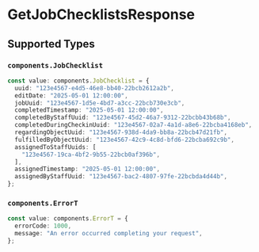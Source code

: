 # GetJobChecklistsResponse


## Supported Types

### `components.JobChecklist`

```typescript
const value: components.JobChecklist = {
  uuid: "123e4567-e4d5-46e8-bb40-22bcb2612a2b",
  editDate: "2025-05-01 12:00:00",
  jobUuid: "123e4567-1d5e-4bd7-a3cc-22bcb730e3cb",
  completedTimestamp: "2025-05-01 12:00:00",
  completedByStaffUuid: "123e4567-45d2-46a7-9312-22bcbb43b68b",
  completedDuringCheckinUuid: "123e4567-02a7-4a1d-a8e6-22bcba4168eb",
  regardingObjectUuid: "123e4567-938d-4da9-bb8a-22bcb47d21fb",
  fulfilledByObjectUuid: "123e4567-42c9-4c8d-bfd6-22bcba692c9b",
  assignedToStaffUuids: [
    "123e4567-19ca-4bf2-9b55-22bcb0af396b",
  ],
  assignedTimestamp: "2025-05-01 12:00:00",
  assignedByStaffUuid: "123e4567-bac2-4807-97fe-22bcbda4d44b",
};
```

### `components.ErrorT`

```typescript
const value: components.ErrorT = {
  errorCode: 1000,
  message: "An error occurred completing your request",
};
```

